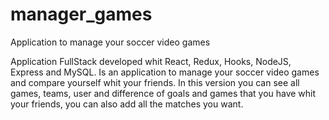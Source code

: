 # manager_games

Application to manage your soccer video games 

Application FullStack developed whit React, Redux, Hooks, NodeJS, Express and MySQL. 
Is an application to manage your soccer video games and compare yourself whit your friends. 
In this version you can see all games, teams, user and difference of goals and games that you have whit your friends, you can also add all the matches you want. 
